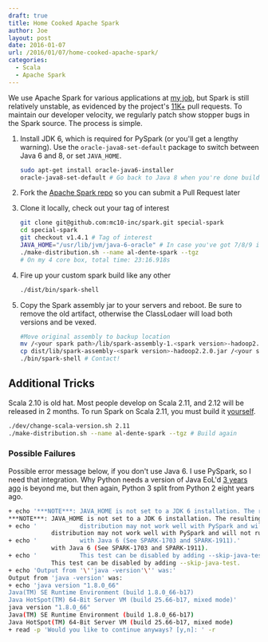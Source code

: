 ```yaml
---
draft: true
title: Home Cooked Apache Spark
author: Joe
layout: post
date: 2016-01-07
url: /2016/01/07/home-cooked-apache-spark/
categories:
  - Scala
  - Apache Spark
---
```


We use Apache Spark for various applications at [my job](https://mc10inc.com), but Spark is still relatively unstable, as evidenced by the project's [11K+](https://github.com/apache/spark/pulls) pull requests. To maintain our developer velocity, we regularly patch show stopper bugs in the Spark source. The process is simple.

1. Install JDK 6, which is required for PySpark (or you'll get a lengthy warning). Use the `oracle-java8-set-default` package to switch between Java 6 and 8, or set `JAVA_HOME`.

	```bash
	sudo apt-get install oracle-java6-installer
	oracle-java8-set-default # Go back to Java 8 when you're done building
	```

2. Fork the [Apache Spark repo](https://github.com/apache/spark) so you can submit a Pull Request later
3. Clone it locally, check out your tag of interest

	```bash
	git clone git@github.com:mc10-inc/spark.git special-spark
	cd special-spark
	git checkout v1.4.1 # Tag of interest
	JAVA_HOME="/usr/lib/jvm/java-6-oracle" # In case you've got 7/8/9 installed
	./make-distribution.sh --name al-dente-spark --tgz
	# On my 4 core box, total time: 23:16.918s
	```
4. Fire up your custom spark build like any other

    ```bash
    ./dist/bin/spark-shell
    ```

5. Copy the Spark assembly jar to your servers and reboot. Be sure to remove the old artifact, otherwise the ClassLodaer will load both versions and be vexed.

    ```bash
    #Move original assembly to backup location
    mv /<your spark path>/lib/spark-assembly-1.<spark version>-hadoop2.4.0.jar spark-assembly-backup.jar
    cp dist/lib/spark-assembly-<spark version>-hadoop2.2.0.jar /<your spark path>/lib/
    ./bin/spark-shell # Contact!
    ```

## Additional Tricks

Scala 2.10 is old hat. Most people develop on Scala 2.11, and 2.12 will be released in 2 months. To run Spark on Scala 2.11, you must build it [yourself](https://spark.apache.org/docs/latest/building-spark.html#building-for-scala-211).

```bash
./dev/change-scala-version.sh 2.11
./make-distribution.sh --name al-dente-spark --tgz # Build again
```

### Possible Failures

Possible error message below, if you don't use Java 6. I use PySpark, so I need that integration. Why Python needs a version of Java EoL'd [3 years ago](http://www.oracle.com/technetwork/java/eol-135779.html) is beyond me, but then again, Python 3 split from Python 2 eight years ago.

```bash
+ echo '***NOTE***: JAVA_HOME is not set to a JDK 6 installation. The resulting'
***NOTE***: JAVA_HOME is not set to a JDK 6 installation. The resulting
+ echo '            distribution may not work well with PySpark and will not run'
            distribution may not work well with PySpark and will not run
+ echo '            with Java 6 (See SPARK-1703 and SPARK-1911).'
            with Java 6 (See SPARK-1703 and SPARK-1911).
+ echo '            This test can be disabled by adding --skip-java-test.'
            This test can be disabled by adding --skip-java-test.
+ echo 'Output from '\''java -version'\'' was:'
Output from 'java -version' was:
+ echo 'java version "1.8.0_66"
Java(TM) SE Runtime Environment (build 1.8.0_66-b17)
Java HotSpot(TM) 64-Bit Server VM (build 25.66-b17, mixed mode)'
java version "1.8.0_66"
Java(TM) SE Runtime Environment (build 1.8.0_66-b17)
Java HotSpot(TM) 64-Bit Server VM (build 25.66-b17, mixed mode)
+ read -p 'Would you like to continue anyways? [y,n]: ' -r
```
